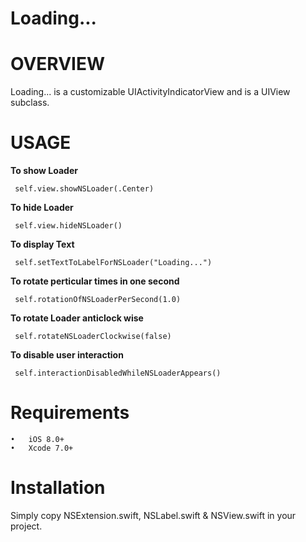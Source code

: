 # Loading...

<html>
<body>

<h1> OVERVIEW </h1>

  Loading... is a customizable UIActivityIndicatorView and is a UIView subclass.

<h1> USAGE </h1>

<B>To show Loader</B>

     self.view.showNSLoader(.Center)
     
<B>To hide Loader</B>

     self.view.hideNSLoader()

<B>To display Text</B>

     self.setTextToLabelForNSLoader("Loading...")

<B>To rotate perticular times in one second</B>

     self.rotationOfNSLoaderPerSecond(1.0)

<B>To rotate Loader anticlock wise</B>

     self.rotateNSLoaderClockwise(false)

<B>To disable user interaction</B>

     self.interactionDisabledWhileNSLoaderAppears()


<h1>Requirements</h1>

	•	iOS 8.0+ 
	•	Xcode 7.0+


<h1>Installation</h1>

Simply copy NSExtension.swift, NSLabel.swift & NSView.swift in your project. 

</html>
